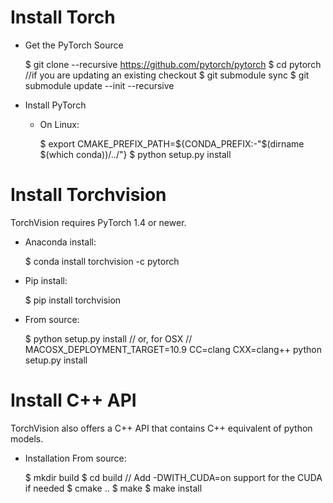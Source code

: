 
# Install Torch

* Get the PyTorch Source

  $ git clone --recursive https://github.com/pytorch/pytorch
  $ cd pytorch
  //if you are updating an existing checkout
  $ git submodule sync
  $ git submodule update --init --recursive

* Install PyTorch

  * On Linux:
  
    $ export CMAKE_PREFIX_PATH=${CONDA_PREFIX:-"$(dirname $(which conda))/../"}
    $ python setup.py install
  
  
# Install Torchvision

TorchVision requires PyTorch 1.4 or newer.

* Anaconda install:

  $ conda install torchvision -c pytorch

* Pip install:
  
  $ pip install torchvision

* From source:
  
  $ python setup.py install
  // or, for OSX
  // MACOSX_DEPLOYMENT_TARGET=10.9 CC=clang CXX=clang++ python setup.py install



# Install C++ API

TorchVision also offers a C++ API that contains C++ equivalent of python models.

* Installation From source:

  $ mkdir build
  $ cd build
  // Add -DWITH_CUDA=on support for the CUDA if needed
  $ cmake ..
  $ make
  $ make install

